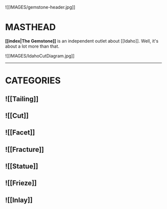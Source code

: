 ![[IMAGES/gemstone-header.jpg]]

# MASTHEAD

**[[index|The Gemstone]]** is an independent outlet about [[Idaho]]. Well, it's about a lot more than that.

![[IMAGES/IdahoCutDiagram.jpg]]

---
# CATEGORIES 
## ![[Tailing]]
## ![[Cut]]
## ![[Facet]]
## ![[Fracture]]
## ![[Statue]]
## ![[Frieze]]
## ![[Inlay]]
